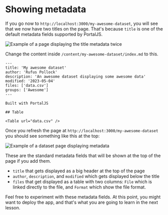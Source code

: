 <NextSeo title="Showing metadata - PortalJS" />

# Showing metadata

If you go now to `http://localhost:3000/my-awesome-dataset`, you will see that we now have two titles on the page. That's because `title` is one of the default metadata fields supported by PortalJS.

![Example of a page displaying the title metadata twice](https://i.imgur.com/O145uuc.png)

Change the content inside `/content/my-awesome-dataset/index.md` to this.

```
---
title: 'My awesome dataset'
author: 'Rufus Pollock'
description: 'An awesome dataset displaying some awesome data'
modified: '2023-05-04'
files: ['data.csv']
groups: ['Awesome']
---

Built with PortalJS

## Table

<Table url="data.csv" />
```

Once you refresh the page at `http://localhost:3000/my-awesome-dataset` you should see something like this at the top:

![Example of a dataset page displaying metadata](https://i.imgur.com/nvDYJQT.png)

These are the standard metadata fields that will be shown at the top of the page if you add them.

- `title` that gets displayed as a big header at the top of the page
- `author`, `description`, and `modified` which gets displayed below the title
- `files` that get displayed as a table with two columns: `File` which is linked directly to the file, and `Format` which show the file format.

Feel free to experiment with these metadata fields. At this point, you might want to deploy the app, and that's what you are going to learn in the next lesson.

<DocsPagination prev="/docs/searching-datasets" next="/docs/deploying-your-portaljs-app" />
